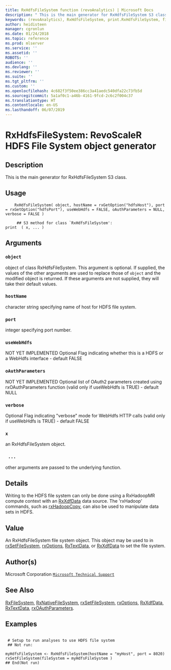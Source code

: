 ```yaml
---
title: RxHdfsFileSystem function (revoAnalytics) | Microsoft Docs
description: " This is the main generator for RxHdfsFileSystem S3 class. "
keywords: (revoAnalytics), RxHdfsFileSystem, print.RxHdfsFileSystem, file, connection
author: heidisteen
manager: cgronlun
ms.date: 01/24/2018
ms.topic: reference
ms.prod: mlserver
ms.service: ''
ms.assetid: ''
ROBOTS: ''
audience: ''
ms.devlang: ''
ms.reviewer: ''
ms.suite: ''
ms.tgt_pltfrm: ''
ms.custom: ''
ms.openlocfilehash: 4c682f3f50ee386cc3a41aedc540dfa22c73fb5d
ms.sourcegitcommit: 5a1af0c1-a46b-4161-9fcd-2c6c2f004c37
ms.translationtype: HT
ms.contentlocale: en-US
ms.lasthandoff: 06/07/2019
---
```

 # <a name="rxhdfsfilesystem-revoscaler-hdfs-file-system-object-generator"></a>RxHdfsFileSystem: RevoScaleR HDFS File System object generator 
 ## <a name="description"></a>Description

This is the main generator for RxHdfsFileSystem S3 class.


 ## <a name="usage"></a>Usage

```   
    RxHdfsFileSystem( object, hostName = rxGetOption("hdfsHost"), port = rxGetOption("hdfsPort"), useWebHdfs = FALSE, oAuthParameters = NULL, verbose = FALSE )

     ## S3 method for class `RxHdfsFileSystem':
print  ( x, ... )

```

 ## <a name="arguments"></a>Arguments



 ### `object`
 object of class RxHdfsFileSystem. This argument is optional. If supplied, the values of  the other arguments are used to replace those of `object` and the modified object is returned. If these arguments are not supplied, they will take their default values.  


 ### `hostName`
 character string specifying name of host for HDFS file system.  


 ### `port`
 integer specifying port number.  


 ### `useWebHdfs`
 NOT YET IMPLEMENTED Optional Flag indicating whether this is a HDFS or a WebHdfs interface - default FALSE  


 ### `oAuthParameters`
 NOT YET IMPLEMENTED Optional list of OAuth2 parameters created using rxOAuthParameters function  (valid only if useWebHdfs is TRUE) - default NULL  


 ### `verbose`
 Optional Flag indicating "verbose" mode for WebHdfs HTTP calls (valid only if useWebHdfs is TRUE) - default FALSE  


 ### `x`
 an RxHdfsFileSystem object.  


 ### ` ...`
 other arguments are passed to the underlying function.  



 ## <a name="details"></a>Details

Writing to the HDFS file system can only be done using a RxHadoopMR compute context with an [RxXdfData](RxXdfData.md) data source. The 'rxHadoop' commands, such as [rxHadoopCopy](rxHadoopCommand.md), can also be used to manipulate data sets in HDFS.



 ## <a name="value"></a>Value

An RxHdfsFileSystem file system object. This object may be used to in [rxSetFileSystem](rxSetFileSystem.md), [rxOptions](rxOptions.md), [RxTextData](RxTextData.md), or [RxXdfData](RxXdfData.md) to set the file system.

 ## <a name="authors"></a>Author(s)
 Microsoft Corporation [`Microsoft Technical Support`](https://go.microsoft.com/fwlink/?LinkID=698556&clcid=0x409)


 ## <a name="see-also"></a>See Also

[RxFileSystem](RxFileSystem.md), [RxNativeFileSystem](RxNativeFileSystem.md), [rxSetFileSystem](rxSetFileSystem.md), [rxOptions](rxOptions.md), [RxXdfData](RxXdfData.md), [RxTextData](RxTextData.md), [rxOAuthParameters](rxOAuthParameters.md).

 ## <a name="examples"></a>Examples

 ```

  # Setup to run analyses to use HDFS file system
  ## Not run:

myHdfsFileSystem <- RxHdfsFileSystem(hostName = "myHost", port = 8020)
rxSetFileSystem(fileSystem = myHdfsFileSystem )
 ## End(Not run) 
```



